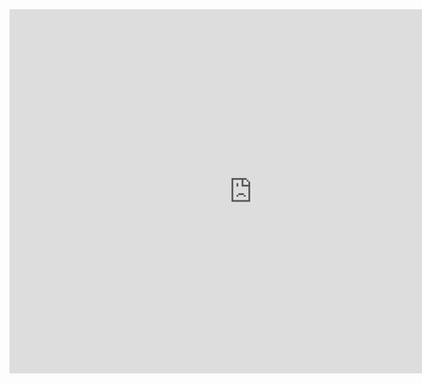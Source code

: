 <iframe src="https://data.oecd.org/chart/6vmw" width="860" height="645" style="border: 0" mozallowfullscreen="true" webkitallowfullscreen="true" allowfullscreen="true"><a href="https://data.oecd.org/chart/6vmw" target="_blank">OECD Chart: General government debt, Total, % of GDP, Annual, 2018</a></iframe>
